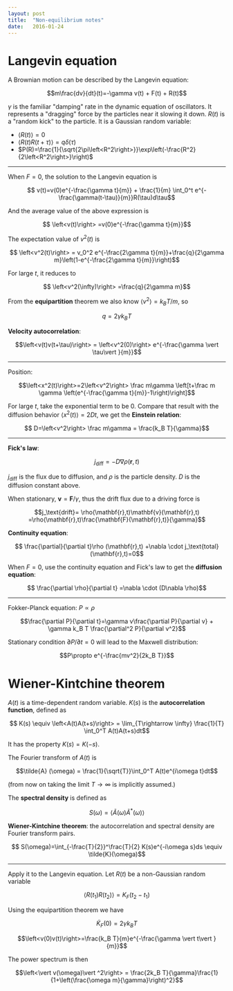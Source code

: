```yaml
---
layout: post
title:  "Non-equilibrium notes"
date:   2016-01-24 
---
```


# Langevin equation

A Brownian motion can be described by the Langevin equation:

$$m\frac{dv}{dt}(t)=-\gamma v(t) + F(t) + R(t)$$

$\gamma$ is the familiar "damping" rate in the dynamic equation of oscillators. It represents a "dragging" force by the particles near it slowing it down. $R(t)$ is a "random kick" to the particle. It is a Gaussian random variable:

-   $\left<R(t)\right>=0$
-   $\left<R(t)R(t+\tau)\right>=q \delta(\tau)$
-   $P(R)=\frac{1}{\sqrt{2\pi\left<R^2\right>}}\exp\left(-\frac{R^2}{2\left<R^2\right>}\right)$

---

When $F=0$, the solution to the Langevin equation is 

$$ v(t)=v(0)e^{-\frac{\gamma t}{m}} + \frac{1}{m} \int_0^t e^{-\frac{\gamma(t-\tau)}{m}}R(\tau)d\tau$$

And the average value of the above expression is 

$$ \left<v(t)\right> =v(0)e^{-\frac{\gamma t}{m}}$$

The expectation value of $v^2(t)$ is 

$$ \left<v^2(t)\right> = v_0^2 e^{-\frac{2\gamma t}{m}}+\frac{q}{2\gamma m}\left(1-e^{-\frac{2\gamma t}{m}}\right)$$

For large $t$, it reduces to

$$ \left<v^2(\infty)\right> =\frac{q}{2\gamma m}$$

From the **equipartition** theorem we also know $\left<v^2\right>=k_B T/m$, so 

$$q=2\gamma k_B T$$

**Velocity autocorrelation**:

$$\left<v(t)v(t+\tau)\right> = \left<v^2(0)\right> e^{-\frac{\gamma \vert \tau\vert }{m}}$$

---

Position:

$$\left<x^2(t)\right>=2\left<v^2\right> \frac m\gamma \left[t+\frac m \gamma \left(e^{-\frac{\gamma t}{m}}-1\right)\right]$$

For large $t$, take the exponential term to be 0. Compare that result with the diffusion behavior $\left<x^2(t)\right>=2Dt$, we get the **Einstein relation**:

$$ D=\left<v^2\right> \frac m\gamma = \frac{k_B T}{\gamma}$$

---

**Fick's law**:

$$ j_\text{diff} = -D\nabla \rho (\mathbf{r},t)$$

$j_\text{diff}$ is the flux due to diffusion, and $\rho$ is the particle density. $D$ is the diffusion constant above.

When stationary, $\mathbf{v}=\mathbf{F}/\gamma$, thus the drift flux due to a driving force is

$$j_\text{drift}= \rho(\mathbf{r},t)\mathbf{v}(\mathbf{r},t) =\rho(\mathbf{r},t)\frac{\mathbf{F}(\mathbf{r},t)}{\gamma}$$

**Continuity equation**:

$$ \frac{\partial}{\partial t}\rho (\mathbf{r},t) +\nabla \cdot j_\text{total}(\mathbf{r},t)=0$$

When $F=0$, use the continuity equation and Fick's law to get the **diffusion equation**:

$$ \frac{\partial \rho}{\partial t} =\nabla \cdot (D\nabla \rho)$$

---

Fokker-Planck equation: $P\propto \rho$

$$\frac{\partial P}{\partial t}=\gamma v\frac{\partial P}{\partial v} + \gamma k_B T \frac{\partial^2 P}{\partial v^2}$$

Stationary condition $\partial P/\partial t=0$ will lead to the Maxwell distribution:

$$P\propto e^{-\frac{mv^2}{2k_B T}}$$

# Wiener-Kintchine theorem

$A(t)$ is a time-dependent random variable. $K(s)$ is the **autocorrelation function**, defined as

$$ K(s) \equiv \left<A(t)A(t+s)\right> = \lim_{T\rightarrow \infty} \frac{1}{T} \int_0^T A(t)A(t+s)dt$$

It has the property $K(s)=K(-s)$.

The Fourier transform of $A(t)$ is

$$\tilde{A} (\omega) = \frac{1}{\sqrt{T}}\int_0^T A(t)e^{i\omega t}dt$$

(from now on taking the limit $T\rightarrow \infty$ is implicitly assumed.)

The **spectral density** is defined as

$$ S(\omega)=\left<\tilde{A}(\omega) \tilde{A}^*(\omega) \right>$$

**Wiener-Kintchine theorem**: the autocorrelation and spectral density are Fourier transform pairs.

$$ S(\omega)=\int_{-\frac{T}{2}}^\frac{T}{2} K(s)e^{-i\omega s}ds \equiv \tilde{K}(\omega)$$


---

Apply it to the Langevin equation. Let $R(t)$ be a non-Gaussian random variable

$$\left<R(t_1)R(t_2)\right>=K_F(t_2-t_1)$$

Using the equipartition theorem we have

$$ \tilde{K}_F(0)=2\gamma k_B T$$

$$\left<v(0)v(t)\right>=\frac{k_B T}{m}e^{-\frac{\gamma \vert t\vert }{m}}$$

The power spectrum is then

$$\left<\vert v(\omega)\vert ^2\right> = \frac{2k_B T}{\gamma}\frac{1}{1+\left(\frac{\omega m}{\gamma}\right)^2}$$
